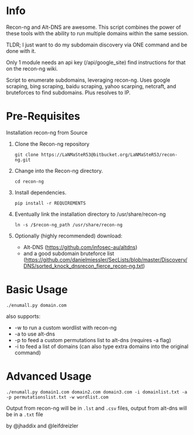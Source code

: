 # Info

Recon-ng and Alt-DNS are awesome. This script combines the power of these tools with the ability to run multiple domains within the same session.

TLDR; I just want to do my subdomain discovery via ONE command and be done with it.

Only 1 module needs an api key (/api/google_site) find instructions for that on the recon-ng wiki.

Script to enumerate subdomains, leveraging recon-ng. Uses google scraping, bing scraping, baidu scraping, yahoo scarping, netcraft, and bruteforces to find subdomains. Plus resolves to IP.

# Pre-Requisites

Installation recon-ng from Source

1. Clone the Recon-ng repository

    `git clone https://LaNMaSteR53@bitbucket.org/LaNMaSteR53/recon-ng.git`
2. Change into the Recon-ng directory.

    `cd recon-ng`

3. Install dependencies.

    `pip install -r REQUIREMENTS`

4. Eventually link the installation directory to /usr/share/recon-ng

    `ln -s /$recon-ng_path /usr/share/recon-ng`

5. Optionally (highly recommended) download: 

    + Alt-DNS (https://github.com/infosec-au/altdns)
    + and a good subdomain bruteforce list (https://github.com/danielmiessler/SecLists/blob/master/Discovery/DNS/sorted_knock_dnsrecon_fierce_recon-ng.txt)

# Basic Usage

`./enumall.py domain.com`

also supports:
+ -w to run a custom wordlist with recon-ng
+ -a to use alt-dns
+ -p to feed a custom permutations list to alt-dns (requires -a flag)
+ -i to feed a list of domains (can also type extra domains into the original command)

# Advanced Usage

`./enumall.py domain1.com domain2.com domain3.com -i domainlist.txt -a -p permutationslist.txt -w wordlist.com`

Output from recon-ng will be in `.lst` and `.csv` files, output from alt-dns will be in a `.txt` file


by @jhaddix and @leifdreizler
